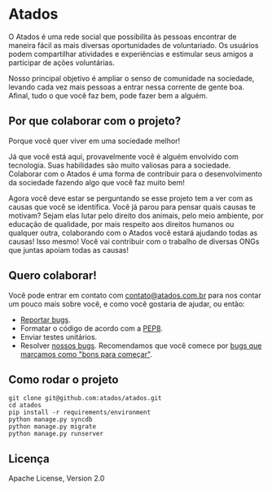 Atados
======

O Atados é uma rede social que possibilita às pessoas encontrar de maneira
fácil as mais diversas oportunidades de voluntariado. Os usuários podem
compartilhar atividades e experiências e estimular seus amigos a participar de
ações voluntárias.

Nosso principal objetivo é ampliar o senso de comunidade na sociedade, levando
cada vez mais pessoas a entrar nessa corrente de gente boa. Afinal, tudo o que
você faz bem, pode fazer bem a alguém.


Por que colaborar com o projeto?
--------------------------------

Porque você quer viver em uma sociedade melhor!

Já que você está aqui, provavelmente você é alguém envolvido com
tecnologia. Suas habilidades são muito valiosas para a sociedade. Colaborar com
o Atados é uma forma de contribuir para o desenvolvimento da sociedade fazendo
algo que você faz muito bem!

Agora você deve estar se perguntando se esse projeto tem a ver com as causas
que você se identifica. Você já parou para pensar quais causas te motivam?
Sejam elas lutar pelo direito dos animais, pelo meio ambiente, por educação de
qualidade, por mais respeito aos direitos humanos ou qualquer outra,
colaborando com o Atados você estará ajudando todas as causas! Isso mesmo!
Você vai contribuir com o trabalho de diversas ONGs que juntas apoiam todas as
causas!


Quero colaborar!
----------------

Você pode entrar em contato com <contato@atados.com.br> para nos contar um
pouco mais sobre você, e como você gostaria de ajudar, ou então:

 * [Reportar bugs](https://github.com/atados/atados/issues/new).
 * Formatar o código de acordo com a [PEP8](http://www.python.org/dev/peps/pep-0008/).
 * Enviar testes unitários.
 * Resolver [nossos bugs](https://github.com/atados/atados/issues). Recomendamos que você comece por [bugs que marcamos como "bons para começar"](https://github.com/atados/atados/issues?labels=good+first+bug&page=1&state=open).


Como rodar o projeto
--------------------

    git clone git@github.com:atados/atados.git
    cd atados
    pip install -r requirements/environment
    python manage.py syncdb
    python manage.py migrate
    python manage.py runserver


Licença
-------

Apache License, Version 2.0
